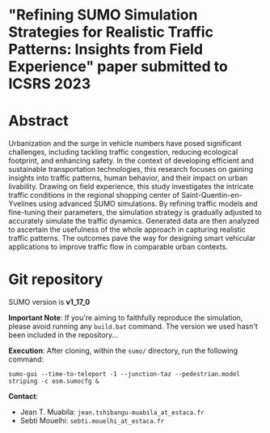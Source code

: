# "Refining SUMO Simulation Strategies for Realistic Traffic Patterns: Insights from Field Experience" paper submitted to ICSRS 2023
# Abstract
 Urbanization and the surge in vehicle numbers have posed significant
  challenges, including tackling traffic congestion, reducing ecological
  footprint, and enhancing safety. In the context of developing efficient and
  sustainable transportation technologies, this research focuses on gaining
  insights into traffic patterns, human behavior, and their impact on urban
  livability. Drawing on field experience, this study investigates the intricate
  traffic conditions in the regional shopping center of
  Saint-Quentin-en-Yvelines using advanced SUMO simulations. By refining traffic
  models and fine-tuning their parameters, the simulation strategy is gradually
  adjusted to accurately simulate the traffic dynamics. Generated data are then
  analyzed to ascertain the usefulness of the whole approach in capturing
  realistic traffic patterns. The outcomes pave the way for designing smart
  vehicular applications to improve traffic flow in comparable urban contexts. 



# Git repository
SUMO version is **v1_17_0**

**Important Note**: If you're aiming to faithfully reproduce the simulation, please avoid running any `build.bat` command. The version we used hasn't been included in the repository...

**Execution**: After cloning, within the `sumo/` directory, run the following command:

`sumo-gui --time-to-teleport -1 --junction-taz --pedestrian.model striping -c osm.sumocfg &`

**Contact**:
- Jean T. Muabila: `jean.tshibangu-muabila_at_estaca.fr`
- Sebti Mouelhi: `sebti.mouelhi_at_estaca.fr`
